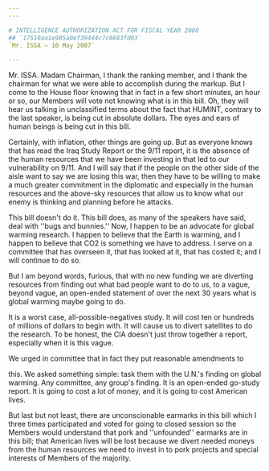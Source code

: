 ```yaml
---
---

# INTELLIGENCE AUTHORIZATION ACT FOR FISCAL YEAR 2008
## `17510aa1e985a0ef39444c7c6683fd03`
`Mr. ISSA — 10 May 2007`

---
```



Mr. ISSA. Madam Chairman, I thank the ranking member, and I thank the 
chairman for what we were able to accomplish during the markup. But I 
come to the House floor knowing that in fact in a few short minutes, an 
hour or so, our Members will vote not knowing what is in this bill. Oh, 
they will hear us talking in unclassified terms about the fact that 
HUMINT, contrary to the last speaker, is being cut in absolute dollars. 
The eyes and ears of human beings is being cut in this bill.

Certainly, with inflation, other things are going up. But as everyone 
knows that has read the Iraq Study Report or the 9/11 report, it is the 
absence of the human resources that we have been investing in that led 
to our vulnerability on 9/11. And I will say that if the people on the 
other side of the aisle want to say we are losing this war, then they 
have to be willing to make a much greater commitment in the diplomatic 
and especially in the human resources and the above-sky resources that 
allow us to know what our enemy is thinking and planning before he 
attacks.

This bill doesn't do it. This bill does, as many of the speakers have 
said, deal with ''bugs and bunnies.'' Now, I happen to be an advocate 
for global warming research. I happen to believe that the Earth is 
warming, and I happen to believe that CO2 is something we 
have to address. I serve on a committee that has overseen it, that has 
looked at it, that has costed it; and I will continue to do so.

But I am beyond words, furious, that with no new funding we are 
diverting resources from finding out what bad people want to do to us, 
to a vague, beyond vague, an open-ended statement of over the next 30 
years what is global warming maybe going to do.

It is a worst case, all-possible-negatives study. It will cost ten or 
hundreds of millions of dollars to begin with. It will cause us to 
divert satellites to do the research. To be honest, the CIA doesn't 
just throw together a report, especially when it is this vague.

We urged in committee that in fact they put reasonable amendments to


this. We asked something simple: task them with the U.N.'s finding on 
global warming. Any committee, any group's finding. It is an open-ended 
go-study report. It is going to cost a lot of money, and it is going to 
cost American lives.

But last but not least, there are unconscionable earmarks in this 
bill which I three times participated and voted for going to closed 
session so the Members would understand that pork and ''unfounded'' 
earmarks are in this bill; that American lives will be lost because we 
divert needed moneys from the human resources we need to invest in to 
pork projects and special interests of Members of the majority.